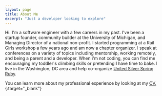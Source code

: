 ```yaml
---
layout: page
title: About Me
excerpt: "Just a developer looking to explore"
---
```


Hi. I'm a software engineer with a few careers in my past. I've been a startup founder, community builder at the University of Michigan, and Managing Director of a national non-profit. I started programming at a Rail Girls workshop a few years ago and am now a chapter organizer. I speak at conferences on a variety of topics including mentorship, working remotely, and being a parent and a developer. When i'm not coding, you can find me encouraging my toddler's climbing skills or pretending I have time to bake. I live in the Washington, DC area and help co-organize [United Silver Spring Ruby](http://www.meetup.com/United-Silver-Spring-Ruby/).

You can learn more about my professional experience by looking at my
[CV.](http://localhost:4000/allison_mcmillan_cv.pdf){:target="_blank"}
